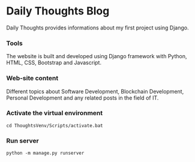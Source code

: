 # Daily Thoughts Blog

Daily Thoughts provides informations about my first project using Django.

### Tools
The website is built and developed using Django framework with Python, HTML, CSS, Bootstrap and Javascript.

### Web-site content
Different topics about Software Development, Blockchain Development, Personal Development and any related posts in the field of IT.

### Activate the virtual environment
```
cd ThoughtsVenv/Scripts/activate.bat
```

### Run server 

```
python -m manage.py runserver
```
